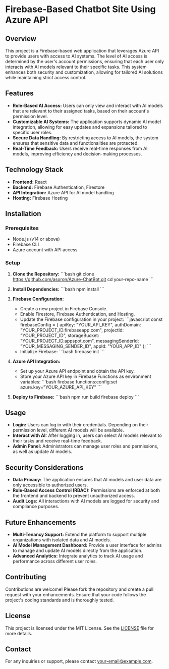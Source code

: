 
# Firebase-Based Chatbot Site Using Azure API

## Overview

This project is a Firebase-based web application that leverages Azure API to provide users with access to AI systems. The level of AI access is determined by the user's account permissions, ensuring that each user only interacts with AI models relevant to their specific tasks. This system enhances both security and customization, allowing for tailored AI solutions while maintaining strict access control.

## Features

- **Role-Based AI Access:** Users can only view and interact with AI models that are relevant to their assigned tasks, based on their account's permission level.
- **Customizable AI Systems:** The application supports dynamic AI model integration, allowing for easy updates and expansions tailored to specific user roles.
- **Secure Data Handling:** By restricting access to AI models, the system ensures that sensitive data and functionalities are protected.
- **Real-Time Feedback:** Users receive real-time responses from AI models, improving efficiency and decision-making processes.

## Technology Stack

- **Frontend:** React
- **Backend:** Firebase Authentication, Firestore
- **API Integration:** Azure API for AI model handling
- **Hosting:** Firebase Hosting

## Installation

### Prerequisites

- Node.js (v14 or above)
- Firebase CLI
- Azure account with API access

### Setup

1. **Clone the Repository:**
   \`\`\`bash
   git clone https://github.com/asoron/Azure-ChatBot.git
   cd your-repo-name
   \`\`\`

2. **Install Dependencies:**
   \`\`\`bash
   npm install
   \`\`\`

3. **Firebase Configuration:**
   - Create a new project in Firebase Console.
   - Enable Firestore, Firebase Authentication, and Hosting.
   - Update the Firebase configuration in your project:
     \`\`\`javascript
     const firebaseConfig = {
       apiKey: "YOUR_API_KEY",
       authDomain: "YOUR_PROJECT_ID.firebaseapp.com",
       projectId: "YOUR_PROJECT_ID",
       storageBucket: "YOUR_PROJECT_ID.appspot.com",
       messagingSenderId: "YOUR_MESSAGING_SENDER_ID",
       appId: "YOUR_APP_ID"
     };
     \`\`\`
   - Initialize Firebase:
     \`\`\`bash
     firebase init
     \`\`\`

4. **Azure API Integration:**
   - Set up your Azure API endpoint and obtain the API key.
   - Store your Azure API key in Firebase Functions as environment variables:
     \`\`\`bash
     firebase functions:config:set azure.key="YOUR_AZURE_API_KEY"
     \`\`\`

5. **Deploy to Firebase:**
   \`\`\`bash
   npm run build
   firebase deploy
   \`\`\`

## Usage

- **Login:** Users can log in with their credentials. Depending on their permission level, different AI models will be available.
- **Interact with AI:** After logging in, users can select AI models relevant to their tasks and receive real-time feedback.
- **Admin Panel:** Administrators can manage user roles and permissions, as well as update AI models.

## Security Considerations

- **Data Privacy:** The application ensures that AI models and user data are only accessible to authorized users.
- **Role-Based Access Control (RBAC):** Permissions are enforced at both the frontend and backend to prevent unauthorized access.
- **Audit Logs:** All interactions with AI models are logged for security and compliance purposes.

## Future Enhancements

- **Multi-Tenancy Support:** Extend the platform to support multiple organizations with isolated data and AI models.
- **AI Model Management Dashboard:** Provide a user interface for admins to manage and update AI models directly from the application.
- **Advanced Analytics:** Integrate analytics to track AI usage and performance across different user roles.

## Contributing

Contributions are welcome! Please fork the repository and create a pull request with your enhancements. Ensure that your code follows the project's coding standards and is thoroughly tested.

## License

This project is licensed under the MIT License. See the [LICENSE](LICENSE) file for more details.

## Contact

For any inquiries or support, please contact [your-email@example.com](mailto:asrin-ylmz@hotmail.com).
